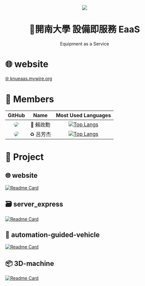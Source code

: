 </p> 
    <div align="center">
        <img src="https://github.com/111KNUIM-EaaS/.github/releases/download/v0.0.0/agv.jpg"/>
        <h1>🚀開南大學 設備即服務 EaaS</h1>
        <span>Equipment as a Service</span>
    </div>
</p>

# 🌐 website

[🌐 knueaas.mywire.org](http://knueaas.mywire.org/)

# 👥 Members

|                                       GitHub                                       |     Name     | Most Used Languages |
| :--------------------------------------------------------------------------------: | :----------: | :-------------------------------------------------------------------------------------------------------------------------------------------: |
| <img src="https://github.com/Hsun1031.png?size=150" style="border-radius: 50%;"/>  | 🐛 賴政勳      |[![Top Langs](https://github-readme-stats.vercel.app/api/top-langs/?username=Hsun1031&layout=compact)](https://github.com/anuraghazra/Hsun1031)|
| <img src="https://github.com/Reaxoh.png?size=150" style="border-radius: 50%;"/>    | ♻️ 呂芳杰      |[![Top Langs](https://github-readme-stats.vercel.app/api/top-langs/?username=Reaxoh&layout=compact)](https://github.com/anuraghazra/Reaxoh)|

# 🚀 Project

## 🌐 website
[![Readme Card](https://github-readme-stats.vercel.app/api/pin/?username=111KNUIM-EaaS&repo=website)](https://github.com/111KNUIM-EaaS/website)

## 🗃️ server_express
[![Readme Card](https://github-readme-stats.vercel.app/api/pin/?username=111KNUIM-EaaS&repo=server_express)](https://github.com/111KNUIM-EaaS/server_express)

## 🚚 automation-guided-vehicle
[![Readme Card](https://github-readme-stats.vercel.app/api/pin/?username=111KNUIM-EaaS&repo=automation-guided-vehicle)](https://github.com/111KNUIM-EaaS/automation-guided-vehicle)

## 📦️ 3D-machine
[![Readme Card](https://github-readme-stats.vercel.app/api/pin/?username=111KNUIM-EaaS&repo=3D-machine)](https://github.com/111KNUIM-EaaS/3D-machine)
